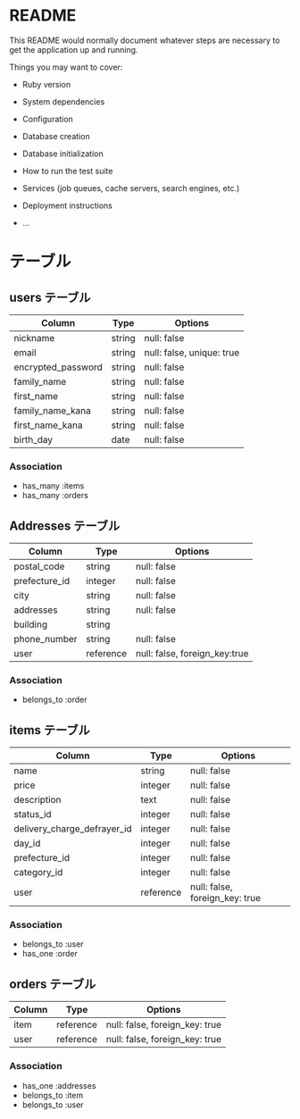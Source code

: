 # README

This README would normally document whatever steps are necessary to get the
application up and running.

Things you may want to cover:

* Ruby version

* System dependencies

* Configuration

* Database creation

* Database initialization

* How to run the test suite

* Services (job queues, cache servers, search engines, etc.)

* Deployment instructions

* ...

# テーブル

## users テーブル

| Column             | Type   | Options                   |
| ------------------ | ------ | ------------------------- |
| nickname           | string | null: false               |
| email              | string | null: false, unique: true |
| encrypted_password | string | null: false               |
| family_name        | string | null: false               |
| first_name         | string | null: false               |
| family_name_kana   | string | null: false               |
| first_name_kana    | string | null: false               |
| birth_day          | date   | null: false               |

### Association

- has_many :items
- has_many :orders

## Addresses テーブル

| Column        | Type      | Options                       |
| ------------- | --------- | ----------------------------- |
| postal_code   | string    | null: false                   |
| prefecture_id | integer   | null: false                   |
| city          | string    | null: false                   |
| addresses     | string    | null: false                   |
| building      | string    |                               |
| phone_number  | string    | null: false                   |
| user          | reference | null: false, foreign_key:true |

### Association

- belongs_to :order

## items テーブル

| Column                      | Type      | Options                        |
| --------------------------- | --------- | ------------------------------ |
| name                        | string    | null: false                    |
| price                       | integer   | null: false                    |
| description                 | text      | null: false                    |
| status_id                   | integer   | null: false                    |
| delivery_charge_defrayer_id | integer   | null: false                    |
| day_id                      | integer   | null: false                    |
| prefecture_id               | integer   | null: false                    |
| category_id                 | integer   | null: false                    |
| user                        | reference | null: false, foreign_key: true |

### Association

- belongs_to :user
- has_one :order

## orders テーブル

| Column | Type      | Options                        |
| ------ | --------- | ------------------------------ |
| item   | reference | null: false, foreign_key: true |
| user   | reference | null: false, foreign_key: true |

### Association

- has_one :addresses
- belongs_to :item
- belongs_to :user
